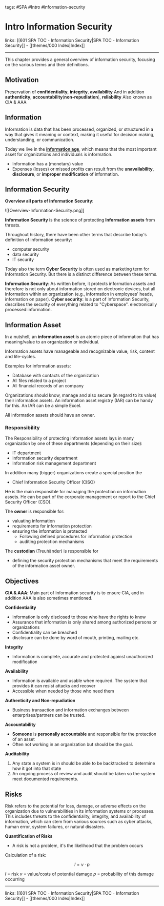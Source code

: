 tags: #SPA #Intro #information-security 
 
# Intro Information Security

links: [[601 SPA TOC - Information Security|SPA TOC - Information Security]] - [[themes/000 Index|Index]]

---

This chapter provides a general overview of information security, focusing on the various terms and their definitions.

## Motivation

Preservation of **confidentiality**, **integrity**, **availability**
And in addition **authenticity**, **accountability**(**non-repudiation**), **reliability**
Also known as CIA & AAA

## Information

Information is data that has been processed, organized, or structured in a way that gives it meaning or context, making it useful for decision making, understanding, or communication.

Today we live in the [**information age**](https://en.wikipedia.org/wiki/Information_Age), which means that the most important asset for organizations and individuals is information.
- Information has a (monetary) value
- Expenses (losses) or missed profits can result from the **unavailability**, **disclosure**, or **improper modification** of information.

## Information Security

**Overview all parts of Information Security:**

![[Overview-Information-Security.png]]


**Information Security** is the science of protecting **Information assets** from threats.

Throughout history, there have been other terms that describe today's definition of information security:

- computer security
- data security
- IT security

Today also the term **Cyber Security** is often used as marketing term for Information Security. But there is a distinct difference between these terms.

**Information Security**: As written before, it protects information assets and therefore is not only about information stored on electronic devices, but all information within an organization (e.g., information in employees' heads, information on paper).
**Cyber security**: Is a part of Information Security, describes the security of everything related to "Cyberspace". electronically processed information.

## Information Asset

In a nutshell, an **information asset** is an atomic piece of information that has meaning/value to an organization or individual.

Information assets have manageable and recognizable value, risk, content and life-cycles.

Examples for information assets:

- Database with contacts of the organization
- All files related to a project
- All financial records of an company

Organizations should know, manage and also secure (in regard to its value) their information assets. An information asset registry (IAR) can be handy for this. An IAR can be a simple Excel.

All information assets should have an owner. 

### Responsibility 
The Responsibility of protecting information assets lays in many organization by one of these departments (depending on their size):

- IT department
- Information security department
- Information risk management department

In addition many (bigger) organizations create a special position the

- Chief Information Security Officer (CISO)

He is the main responsible for managing the protection on information assets. He can be part of the corporate management or report to the Chief Security Officer (CSO).

The **owner** is responsible for:

- valuating information
- requirements for information protection
- ensuring the information is protected
	- Following defined procedures for information protection
	- auditing protection mechanisms

The **custodian** (Treuhänder) is responsible for

- defining the security protection mechanisms that meet the requirements of the information asset owner.

## Objectives

**CIA & AAA**: Main part of Information security is to ensure CIA, and in addition AAA is also sometimes mentioned.

**Confidentiality**

- Information is only disclosed to those who have the rights to know
- Assurance that information is only shared among authorized persons or organizations
- Confidentiality can be breached 
- disclosure can be done by word of mouth, printing, mailing etc.

**Integrity**

- Information is complete, accurate and protected against unauthorized modification

**Availability**

- Information is available and usable when required. The system that provides it can resist attacks and recover
- Accessible when needed by those who need them

**Authenticity and Non-repudiation**

- Business transaction and information exchanges between enterprises/partners can be trusted.

**Accountability**

- **Someone** is **personally accountable** and responsible for the protection of an asset
- Often not working in an organization but should be the goal.

**Auditability**

1. Any state a system is in should be able to be backtracked to determine how it got into that state
2. An ongoing process of review and audit should be taken so the system meet documented requirements.

## Risks

Risk refers to the potential for loss, damage, or adverse effects on the organization due to vulnerabilities in its information systems or processes. This includes threats to the confidentiality, integrity, and availability of information, which can stem from various sources such as cyber attacks, human error, system failures, or natural disasters.

**Quantification of Risks**

- A risk is not a problem, it's the likelihood that the problem occurs

Calculation of a risk:

$$l = v \cdot p$$

$l$ = risk
$v$ = value/costs of potential damage
$p$ = probability of this damage occurring

---
links: [[601 SPA TOC - Information Security|SPA TOC - Information Security]] - [[themes/000 Index|Index]]